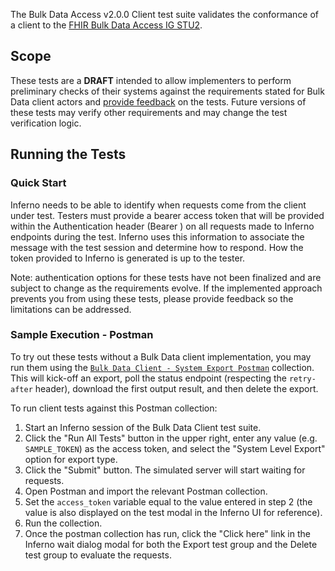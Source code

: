 The Bulk Data Access v2.0.0 Client test suite validates the conformance of a client
to the [FHIR Bulk Data Access IG STU2](http://hl7.org/fhir/uv/bulkdata/STU2).

## Scope

These tests are a **DRAFT** intended to allow implementers to perform
preliminary checks of their systems against the requirements stated for Bulk Data client actors
and [provide feedback](https://github.com/inferno-framework/bulk-data-test-kit/issues)
on the tests. Future versions of these tests may verify other
requirements and may change the test verification logic.

## Running the Tests

### Quick Start

Inferno needs to be able to identify when requests come from the client under test. Testers must provide a bearer access token that will be provided within the Authentication header (Bearer <token>) on all requests made to Inferno endpoints during the test. Inferno uses this information to associate the message with the test session and determine how to respond. How the token provided to Inferno is generated is up to the tester.

Note: authentication options for these tests have not been finalized and are subject to change as the requirements evolve. If the implemented approach prevents you from using these tests, please provide feedback so the limitations can be addressed.

### Sample Execution - Postman

To try out these tests without a Bulk Data client implementation, you may
run them using the [`Bulk Data Client - System Export Postman`](https://github.com/inferno-framework/bulk-data-test-kit/blob/main/lib/bulk_data_test_kit/v2.0.0_client/postman/collection.json) collection. This will kick-off an export, poll the status endpoint (respecting the `retry-after` header), download the first output result, and then delete the export.

To run client tests against this Postman collection:
1. Start an Inferno session of the Bulk Data Client test suite.
2. Click the "Run All Tests" button in the upper right, enter any value (e.g. `SAMPLE_TOKEN`) as the access token, and select the "System Level Export" option for export type.
3. Click the "Submit" button. The simulated server will start waiting for requests.
4. Open Postman and import the relevant Postman collection.
5. Set the `access_token` variable equal to the value entered in step 2 (the value is also displayed on the test modal in the Inferno UI for reference).
6. Run the collection.
7. Once the postman collection has run, click the "Click here" link in the Inferno wait dialog modal for both the Export test group and the Delete test group to evaluate the requests.

